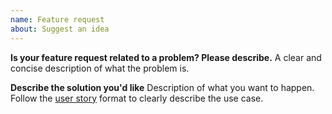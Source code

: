 ```yaml
---
name: Feature request
about: Suggest an idea
---
```


**Is your feature request related to a problem? Please describe.**
A clear and concise description of what the problem is.

**Describe the solution you'd like**
Description of what you want to happen. Follow the [user story](https://en.wikipedia.org/wiki/User_story) format to clearly describe the use case.

